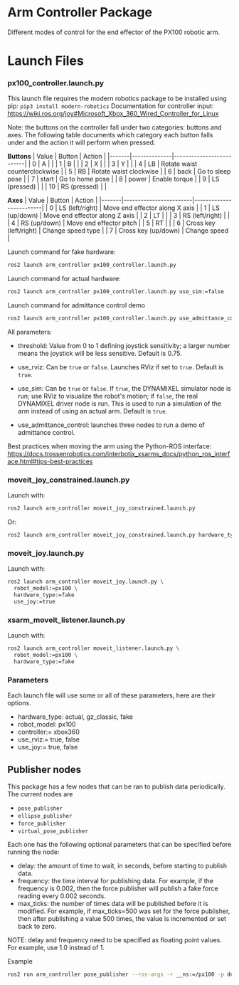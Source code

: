 # Arm Controller Package
Different modes of control for the end effector of the PX100 robotic arm.

# Launch Files

### px100_controller.launch.py
This launch file requires the modern robotics package to be installed using pip: `pip3 install modern-robotics`
Documentation for controller input: https://wiki.ros.org/joy#Microsoft_Xbox_360_Wired_Controller_for_Linux

Note: the buttons on the controller fall under two categories: buttons and axes. The following table documents which category each button falls under and the action it will perform when pressed.

**Buttons**
| Value | Button       | Action                   |
|-------|--------------|--------------------------|
|   0   | A            |                          |
|   1   | B            |                          |
|   2   | X            |       |
|   3   | Y            |       |
|   4   | LB           | Rotate waist counterclockwise |
|   5   | RB           | Rotate waist clockwise   |
|   6   | back         | Go to sleep pose         |
|   7   | start        | Go to home pose          |
|   8   | power        | Enable torque            |
|   9   | LS (pressed) |  |
|  10   | RS (pressed) |    |

**Axes**
| Value | Button                 | Action                  |
|-------|------------------------|-------------------------|
|   0   | LS (left/right)        | Move end effector along X axis |
|   1   | LS (up/down)           | Move end effector along Z axis |
|   2   | LT                     |                         |
|   3   | RS (left/right)        |                         |
|   4   | RS (up/down)           | Move end effector pitch |
|   5   | RT                     |                         |
|   6   | Cross key (left/right) | Change speed type       |
|   7   | Cross key (up/down)    | Change speed            |

Launch command for fake hardware:
```bash
ros2 launch arm_controller px100_controller.launch.py
```

Launch command for actual hardware:
```bash
ros2 launch arm_controller px100_controller.launch.py use_sim:=false
```

Launch command for admittance control demo
```bash
ros2 launch arm_controller px100_controller.launch.py use_admittance_control:=true
```

All parameters:
- threshold: Value from 0 to 1 defining joystick sensitivity; a larger number means the joystick will be less sensitive. Default is 0.75.

- use_rviz: Can be `true` or `false`. Launches RViz if set to `true`. Default is `true`.

- use_sim: Can be `true` or `false`. If `true`, the DYNAMIXEL simulator node is run; use RViz to visualize the robot's motion; if `false`, the real DYNAMIXEL driver node is run. This is used to run a simulation of the arm instead of using an actual arm. Default is `true`.

- use_admittance_control: launches three nodes to run a demo of admittance control.

Best practices when moving the arm using the Python-ROS interface: https://docs.trossenrobotics.com/interbotix_xsarms_docs/python_ros_interface.html#tips-best-practices

### moveit_joy_constrained.launch.py
Launch with:

```bash
ros2 launch arm_controller moveit_joy_constrained.launch.py
```

Or:
```bash
ros2 launch arm_controller moveit_joy_constrained.launch.py hardware_type:=actual
```

### moveit_joy.launch.py
Launch with:

```bash
ros2 launch arm_controller moveit_joy.launch.py \
  robot_model:=px100 \
  hardware_type:=fake
  use_joy:=true
```

### xsarm_moveit_listener.launch.py
Launch with:

```bash
ros2 launch arm_controller moveit_listener.launch.py \
  robot_model:=px100 \
  hardware_type:=fake
```

### Parameters
Each launch file will use some or all of these parameters, here are their options.
- hardware_type: actual, gz_classic, fake
- robot_model: px100
- controller:= xbox360
- use_rviz:= true, false
- use_joy:= true, false

## Publisher nodes
This package has a few nodes that can be ran to publish data periodically. The current nodes are
- `pose_publisher`
- `ellipse_publisher`
- `force_publisher`
- `virtual_pose_publisher`

Each one has the following optional parameters that can be specified before running the node:
- delay: the amount of time to wait, in seconds, before starting to publish data.
- frequency: the time interval for publishing data. For example, if the frequency is 0.002, then the force publisher will publish a fake force reading every 0.002 seconds.
- max_ticks: the number of times data will be published before it is modified. For example, if max_ticks=500 was set for the force publisher, then after publishing a value 500 times, the value is incremented or set back to zero.

NOTE: delay and frequency need to be specified as floating point values. For example, use 1.0 instead of 1.

Example
```bash
ros2 run arm_controller pose_publisher --ros-args -r __ns:=/px100 -p delay:=0.0 -p frequency:=0.002 -p max_ticks:=250
```